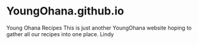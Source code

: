 # YoungOhana.github.io
Young Ohana Recipes
This is just another YoungOhana website hoping to gather all our recipes into one place.
Lindy
